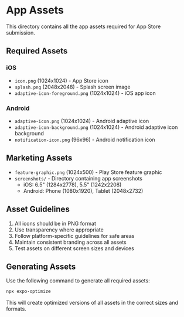 # App Assets

This directory contains all the app assets required for App Store submission.

## Required Assets

### iOS
- `icon.png` (1024x1024) - App Store icon
- `splash.png` (2048x2048) - Splash screen image
- `adaptive-icon-foreground.png` (1024x1024) - iOS app icon

### Android
- `adaptive-icon.png` (1024x1024) - Android adaptive icon
- `adaptive-icon-background.png` (1024x1024) - Android adaptive icon background
- `notification-icon.png` (96x96) - Android notification icon

## Marketing Assets
- `feature-graphic.png` (1024x500) - Play Store feature graphic
- `screenshots/` - Directory containing app screenshots
  - iOS: 6.5" (1284x2778), 5.5" (1242x2208)
  - Android: Phone (1080x1920), Tablet (2048x2732)

## Asset Guidelines
1. All icons should be in PNG format
2. Use transparency where appropriate
3. Follow platform-specific guidelines for safe areas
4. Maintain consistent branding across all assets
5. Test assets on different screen sizes and devices

## Generating Assets
Use the following command to generate all required assets:
```bash
npx expo-optimize
```

This will create optimized versions of all assets in the correct sizes and formats. 